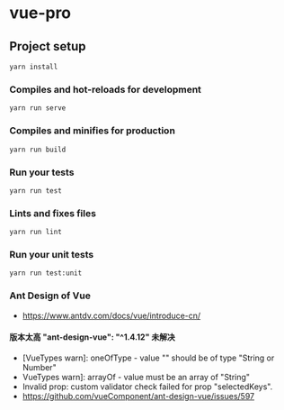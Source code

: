 # vue-pro

## Project setup

```
yarn install
```

### Compiles and hot-reloads for development

```
yarn run serve
```

### Compiles and minifies for production

```
yarn run build
```

### Run your tests

```
yarn run test
```

### Lints and fixes files

```
yarn run lint
```

### Run your unit tests

```
yarn run test:unit
```

### Ant Design of Vue

- https://www.antdv.com/docs/vue/introduce-cn/

#### 版本太高 "ant-design-vue": "^1.4.12" 未解决

- [VueTypes warn]: oneOfType - value "" should be of type "String or Number"
- VueTypes warn]: arrayOf - value must be an array of "String"
- Invalid prop: custom validator check failed for prop "selectedKeys".
- https://github.com/vueComponent/ant-design-vue/issues/597
